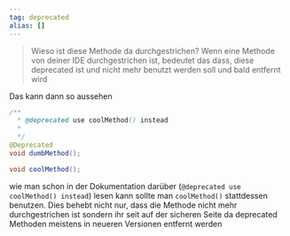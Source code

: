 ```yaml
---
tag: deprecated
alias: []
---
```


> Wieso ist diese Methode da durchgestrichen?
Wenn eine Methode von deiner IDE durchgestrichen ist, bedeutet das dass, diese deprecated ist und nicht mehr benutzt werden soll und bald entfernt wird

Das kann dann so aussehen
```java
/**
  * @deprecated use coolMethod() instead
  *
  */
@Deprecated
void dumbMethod();

void coolMethod();
```
wie man schon in der Dokumentation darüber (`@deprecated use coolMethod() instead`) lesen kann sollte man `coolMethod()` stattdessen benutzen.
Dies behebt nicht nur, dass die Methode nicht mehr durchgestrichen ist sondern ihr seit auf der sicheren Seite da deprecated Methoden meistens in neueren Versionen entfernt werden
